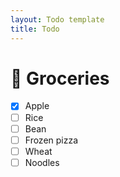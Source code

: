 ```yaml
---
layout: Todo template
title: Todo
---
```


# :tangerine: Groceries

- [x] Apple
- [ ] Rice
- [ ] Bean
- [ ] Frozen pizza
- [ ] Wheat
- [ ] Noodles
